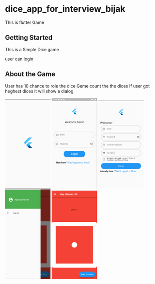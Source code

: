 # dice_app_for_interview_bijak

This is flutter Game

## Getting Started

This is a Simple Dice game 

user can login 


## About the Game
User has 10 chance to role the dice 
Geme count the the dices
If user got heghest dices 
it will show a dialog



<p float="left">
<img src="screenshots/0.png" width="150"/>
<img src="screenshots/1.png" width="150"/>
<img src="screenshots/2.png" width="150"/>
<img src="screenshots/3.png" width="150"/>
<img src="screenshots/4.png" width="150"/>
</p>






